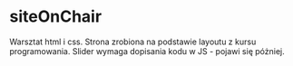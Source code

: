 # siteOnChair

Warsztat html i css.
Strona zrobiona na podstawie layoutu z kursu programowania.
Slider wymaga dopisania kodu w JS - pojawi się póżniej.
